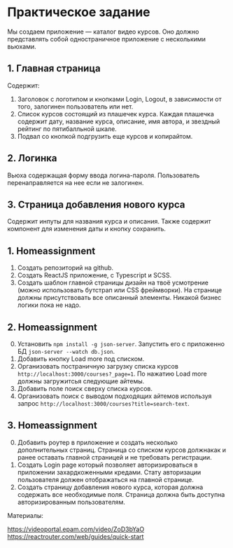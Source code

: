 # Практическое задание

Мы создаем приложение — каталог видео курсов. Оно должно представлять собой одностраничное приложение с несколькими вьюхами.

## 1. Главная страница

Содержит:

1. Заголовок с логотипом и кнопками Login, Logout, в зависимости от того, залогинен пользователь или нет.
2. Список курсов состоящий из плашечек курса. Каждая плашечка содержит дату, название курса, описание, имя автора, и звездный рейтинг по пятибалльной шкале.
3. Подвал со кнопкой подгрузить еще курсов и копирайтом.

## 2. Логинка

Вьюха содержащая форму ввода логина-пароля. Пользователь перенаправляется на нее если не залогинен.

## 3. Страница добавления нового курса

Содержит инпуты для названия курса и описания. Также содержит компонент для изменения даты и кнопку сохранить.

## 1. Homeassignment

1. Создать репозиторий на github.
2. Создать ReactJS приложение, с Typescript и SCSS.
3. Создать шаблон главной страницы дизайн на твоё усмотрение (можно использовать бутстрап или CSS фреймворки). На странице должны присутствовать все описанный элементы. Никакой бизнес логики пока не надо.

## 2. Homeassignment

0. Установить `npm install -g json-server`. Запустить его с приложенно БД `json-server --watch db.json`.
1. Добавить кнопку Load more под списком.
2. Организовать постраничную загрузку списка курсов `http://localhost:3000/courses?_page=1`. По нажатию Load more должны загружитсья следующие айтемы.
3. Добавить поле поиск сверху списка курсов.
4. Организовать поиск с выводом подходящих айтемов используя запрос `http://localhost:3000/courses?title=search-text`.

## 3. Homeassignment

0. Добавить роутер в приложение и создать несколько дополнительных страниц. Страница со списком курсов должнакак и ранее оставать главной страницей и не требовать регистрации.
1. Создать Login page который позволяет авторизироваться в приложении захардкоженными кредами. Стату авторизации пользователя должен отображаться на главной странице.
2. Создать страницу добавления нового курса, которая должна содержать все необходимые поля. Страница должна быть доступна авторизированным пользователям.

Материалы:

https://videoportal.epam.com/video/ZoD3bYaO
https://reactrouter.com/web/guides/quick-start
